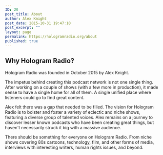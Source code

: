 ```yaml
---
ID: 20
post_title: About
author: Alex Knight
post_date: 2015-10-31 19:47:10
post_excerpt: ""
layout: page
permalink: https://hologramradio.org/about
published: true
---
```

## Why Hologram Radio?

Hologram Radio was founded in October 2015 by Alex Knight.

The impetus behind creating this podcast network is not one single thing. After working on a couple of shows (with a few more in production), it made sense to have a single home for all of them. A single unified place where listeners could go to find great content.

Alex felt there was a gap that needed to be filled. The vision for Hologram Radio is to bolster and foster a variety of eclectic and niche shows, featuring a diverse group of talented voices. Alex remains on a journey to discover lesser known podcasts who have been creating great things, but haven't necessarily struck it big with a massive audience.

There should be something for everyone on Hologram Radio. From niche shows covering 80s cartoons, technology, film, and other forms of media, interviews with interesting writers, human rights issues, and beyond.